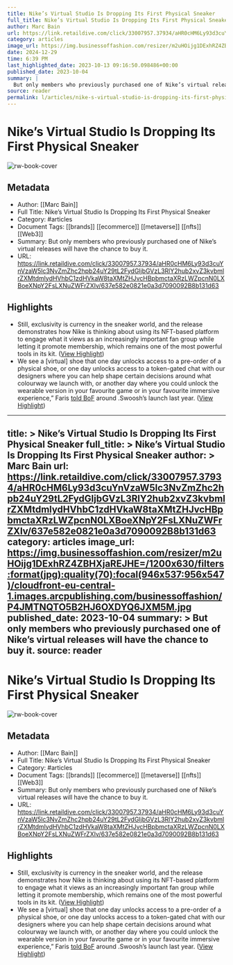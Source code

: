 ```yaml
---
title: Nike’s Virtual Studio Is Dropping Its First Physical Sneaker
full_title: Nike’s Virtual Studio Is Dropping Its First Physical Sneaker
author: Marc Bain
url: https://link.retaildive.com/click/33007957.37934/aHR0cHM6Ly93d3cuYnVzaW5lc3NvZmZhc2hpb24uY29tL2FydGljbGVzL3RlY2hub2xvZ3kvbmlrZXMtdmlydHVhbC1zdHVkaW8taXMtZHJvcHBpbmctaXRzLWZpcnN0LXBoeXNpY2FsLXNuZWFrZXIv/637e582e0821e0a3d7090092B8b131d63
category: articles
image_url: https://img.businessoffashion.com/resizer/m2uHOijg1DExhRZ4ZBHXjaREJHE=/1200x630/filters:format(jpg):quality(70):focal(946x537:956x547)/cloudfront-eu-central-1.images.arcpublishing.com/businessoffashion/P4JMTNQTO5B2HJ6OXDYQ6JXM5M.jpg
date: 2024-12-29
time: 6:39 PM
last_highlighted_date: 2023-10-13 09:16:50.098486+00:00
published_date: 2023-10-04
summary: |
  But only members who previously purchased one of Nike’s virtual releases will have the chance to buy it.
source: reader
permalink: l/articles/nike-s-virtual-studio-is-dropping-its-first-physical-sneaker
---
```

# Nike’s Virtual Studio Is Dropping Its First Physical Sneaker

![rw-book-cover](https://img.businessoffashion.com/resizer/m2uHOijg1DExhRZ4ZBHXjaREJHE=/1200x630/filters:format(jpg):quality(70):focal(946x537:956x547)/cloudfront-eu-central-1.images.arcpublishing.com/businessoffashion/P4JMTNQTO5B2HJ6OXDYQ6JXM5M.jpg)

## Metadata
- Author: [[Marc Bain]]
- Full Title: Nike’s Virtual Studio Is Dropping Its First Physical Sneaker
- Category: #articles
- Document Tags: [[brands]] [[ecommerce]] [[metaverse]] [[nfts]] [[Web3]] 
- Summary: But only members who previously purchased one of Nike’s virtual releases will have the chance to buy it.
- URL: https://link.retaildive.com/click/33007957.37934/aHR0cHM6Ly93d3cuYnVzaW5lc3NvZmZhc2hpb24uY29tL2FydGljbGVzL3RlY2hub2xvZ3kvbmlrZXMtdmlydHVhbC1zdHVkaW8taXMtZHJvcHBpbmctaXRzLWZpcnN0LXBoeXNpY2FsLXNuZWFrZXIv/637e582e0821e0a3d7090092B8b131d63

## Highlights
- Still, exclusivity is currency in the sneaker world, and the release demonstrates how Nike is thinking about using its NFT-based platform to engage what it views as an increasingly important fan group while letting it promote membership, which remains one of the most powerful tools in its kit. ([View Highlight](https://read.readwise.io/read/01hcm54nd02b0zcps3743rxphd))
- We see a [virtual] shoe that one day unlocks access to a pre-order of a physical shoe, or one day unlocks access to a token-gated chat with our designers where you can help shape certain decisions around what colourway we launch with, or another day where you could unlock the wearable version in your favourite game or in your favourite immersive experience,” Faris [told BoF](https://www.businessoffashion.com/articles/technology/nike-is-launching-its-first-big-web3-project/) around .Swoosh’s launch last year. ([View Highlight](https://read.readwise.io/read/01hcm55zgzd0hkek9pqrg2j6yd))


---
title: >
  Nike’s Virtual Studio Is Dropping Its First Physical Sneaker
full_title: >
  Nike’s Virtual Studio Is Dropping Its First Physical Sneaker
author: >
  Marc Bain
url: https://link.retaildive.com/click/33007957.37934/aHR0cHM6Ly93d3cuYnVzaW5lc3NvZmZhc2hpb24uY29tL2FydGljbGVzL3RlY2hub2xvZ3kvbmlrZXMtdmlydHVhbC1zdHVkaW8taXMtZHJvcHBpbmctaXRzLWZpcnN0LXBoeXNpY2FsLXNuZWFrZXIv/637e582e0821e0a3d7090092B8b131d63
category: articles
image_url: https://img.businessoffashion.com/resizer/m2uHOijg1DExhRZ4ZBHXjaREJHE=/1200x630/filters:format(jpg):quality(70):focal(946x537:956x547)/cloudfront-eu-central-1.images.arcpublishing.com/businessoffashion/P4JMTNQTO5B2HJ6OXDYQ6JXM5M.jpg
published_date: 2023-10-04
summary: >
  But only members who previously purchased one of Nike’s virtual releases will have the chance to buy it.
source: reader
---
# Nike’s Virtual Studio Is Dropping Its First Physical Sneaker

![rw-book-cover](https://img.businessoffashion.com/resizer/m2uHOijg1DExhRZ4ZBHXjaREJHE=/1200x630/filters:format(jpg):quality(70):focal(946x537:956x547)/cloudfront-eu-central-1.images.arcpublishing.com/businessoffashion/P4JMTNQTO5B2HJ6OXDYQ6JXM5M.jpg)

## Metadata
- Author: [[Marc Bain]]
- Full Title: Nike’s Virtual Studio Is Dropping Its First Physical Sneaker
- Category: #articles
- Document Tags: [[brands]] [[ecommerce]] [[metaverse]] [[nfts]] [[Web3]] 
- Summary: But only members who previously purchased one of Nike’s virtual releases will have the chance to buy it.
- URL: https://link.retaildive.com/click/33007957.37934/aHR0cHM6Ly93d3cuYnVzaW5lc3NvZmZhc2hpb24uY29tL2FydGljbGVzL3RlY2hub2xvZ3kvbmlrZXMtdmlydHVhbC1zdHVkaW8taXMtZHJvcHBpbmctaXRzLWZpcnN0LXBoeXNpY2FsLXNuZWFrZXIv/637e582e0821e0a3d7090092B8b131d63

## Highlights
- Still, exclusivity is currency in the sneaker world, and the release demonstrates how Nike is thinking about using its NFT-based platform to engage what it views as an increasingly important fan group while letting it promote membership, which remains one of the most powerful tools in its kit. ([View Highlight](https://read.readwise.io/read/01hcm54nd02b0zcps3743rxphd))
- We see a [virtual] shoe that one day unlocks access to a pre-order of a physical shoe, or one day unlocks access to a token-gated chat with our designers where you can help shape certain decisions around what colourway we launch with, or another day where you could unlock the wearable version in your favourite game or in your favourite immersive experience,” Faris [told BoF](https://www.businessoffashion.com/articles/technology/nike-is-launching-its-first-big-web3-project/) around .Swoosh’s launch last year. ([View Highlight](https://read.readwise.io/read/01hcm55zgzd0hkek9pqrg2j6yd))



